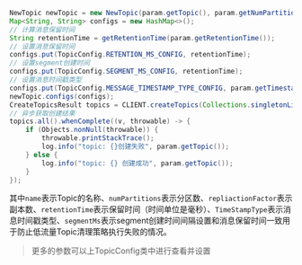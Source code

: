 ```java
NewTopic newTopic = new NewTopic(param.getTopic(), param.getNumPartitions(), param.getReplicationFactor());
Map<String, String> configs = new HashMap<>();
// 计算消息保留时间
String retentionTime = getRetentionTime(param.getRetentionTime());
// 设置消息保留时间
configs.put(TopicConfig.RETENTION_MS_CONFIG, retentionTime);
// 设置segment创建时间
configs.put(TopicConfig.SEGMENT_MS_CONFIG, retentionTime);
// 设置消息时间戳类型
configs.put(TopicConfig.MESSAGE_TIMESTAMP_TYPE_CONFIG, param.getTimestampType());
newTopic.configs(configs);
CreateTopicsResult topics = CLIENT.createTopics(Collections.singletonList(newTopic));
// 异步获取创建结果
topics.all().whenComplete((v, throwable) -> {
    if (Objects.nonNull(throwable)) {
        throwable.printStackTrace();
        log.info("topic: {}创建失败", param.getTopic());
    } else {
        log.info("topic: {} 创建成功", param.getTopic());
    }
});
```
其中`name`表示Topic的名称、`numPartitions`表示分区数、`repliactionFactor`表示副本数、`retentionTime`表示保留时间（时间单位是毫秒）、`TimeStampType`表示消息时间戳类型、`segmentMs`表示segment创建时间间隔设置和消息保留时间一致用于防止低流量Topic清理策略执行失败的情况。
> 更多的参数可以上TopicConfig类中进行查看并设置

